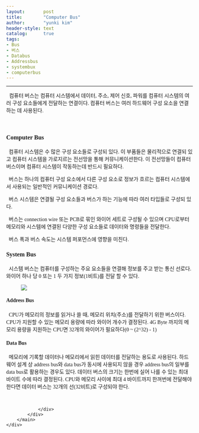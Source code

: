 ```yaml
---
layout:       post
title:        "Computer Bus"
author:       "yunki kim"
header-style: text
catalog:      true
tags: 
- Bus
- 버스
- Databus
- Addressbus
- systembux
- computerbus
---
```


<head></head>
<body id="tt-body-page" class="">
<div id="wrap" class="wrap-right">
    <div id="container">
        <main class="main ">
            <div class="area-main">
                <div class="area-view">
                    <div class="article-header"></div>
                    <hr>
                    <div class="article-view">
                        <div class="contents_style">
                            <p data-ke-size="size16">&nbsp;&nbsp;<span style="font-family: 'Noto Serif KR';">컴퓨터 버스는 컴퓨터 시스템에서 데이터, 주소, 제어 신호, 파워를 컴퓨터 시스템의 여러 구성 요소들에게 전달하는 연결이다. 컴퓨터 버스는 여러 하드웨어 구성 요소을 연결하는 데 사용된다.</span></p>
<p data-ke-size="size16">&nbsp;</p>
<h3 data-ke-size="size23"><b><span style="font-family: 'Noto Serif KR';">Computer Bus</span></b></h3>
<p data-ke-size="size16"><b><span style="font-family: 'Noto Serif KR';">&nbsp;&nbsp;</span></b><span style="font-family: 'Noto Serif KR';">컴퓨터 시스템은 수 많은 구성 요소들로 구성되 있다. 이 부품들은 물리적으로 연결되 있고 컴퓨터 시스템을 가로지르는 전선망을 통해 커뮤니케이션한다. 이 전선망들이 컴퓨터 버스이며 컴퓨터 시스템이 작동하는데 반드시 필요하다.&nbsp;</span></p>
<p data-ke-size="size16"><span style="font-family: 'Noto Serif KR';">&nbsp; 버스는 하나의 컴퓨터 구성 요소에서 다른 구성 요소로 정보가 흐르는 컴퓨터 시스템에서 사용되는 일반적인 커뮤니케이션 경로다.</span></p>
<p data-ke-size="size16"><span style="font-family: 'Noto Serif KR';">&nbsp; 버스 시스템은 연결될 구성 요소들과 버스가 하는 기능에 따라 여러 타입들로 구성되 있다.&nbsp;</span></p>
<p data-ke-size="size16"><span style="font-family: 'Noto Serif KR';">&nbsp; 버스는 connection wire 또는 PCB로 묶인 와이어 세트로 구성될 수 있으며 CPU로부터 메모리와 시스템에 연결된 다양한 구성 요소들로 데이터와 명령들을 전달한다.</span></p>
<p data-ke-size="size16"><span style="font-family: 'Noto Serif KR';">&nbsp; 버스 폭과 버스 속도는 시스템 퍼포먼스에 영향을 미친다.</span></p>
<h3 data-ke-size="size23"><b><span style="font-family: 'Noto Serif KR';">System Bus</span></b></h3>
<p data-ke-size="size16"><b><span style="font-family: 'Noto Serif KR';">&nbsp;&nbsp;</span></b><span style="font-family: 'Noto Serif KR';">시스템 버스는 컴퓨터를 구성하는 주요 요소들을 연결해 정보를 주고 받는 통신 선로다. 와이어 하나 당 0 또는 1 두 가지 정보(1비트)를 전달 할 수 있다.&nbsp;</span></p>
<p></p><figure class="imageblock alignCenter">
    <span data-lightbox="lightbox">
        <img src="/img/Q29tcHV0ZXIgQnVz/img.png">
    </span>
    <figcaption></figcaption>
</figure><p></p>
<h4 data-ke-size="size20"><span style="font-family: 'Noto Serif KR';"><b>Address Bus</b></span></h4>
<p data-ke-size="size16"><span style="font-family: 'Noto Serif KR';">&nbsp; CPU가 메모리의 정보를 읽거나 쓸 때, 메모리 위치(주소)를 전달하기 위한 버스이다. CPU가 지원할 수 있는 메모리 용량에 따라 와이어 개수가 결정된다. 4G Byte 까지의 메모리 용량을 지원하는 CPU면 32개의 와이어가 필요하다(0 ~ (2^32) - 1)</span></p>
<h4 data-ke-size="size20"><b><span style="font-family: 'Noto Serif KR';">Data Bus</span></b></h4>
<p data-ke-size="size16"><b><span style="font-family: 'Noto Serif KR';">&nbsp;&nbsp;</span></b><span style="font-family: 'Noto Serif KR';">메모리에 기록할 데이터나 메모리에서 읽힌 데이터를 전달하는 용도로 사용된다. 하드웨어 설계 상 address bus와 data bus가 동시에 사용되지 않을 경우 address bus의 일부를 data bus로 활용하는 경우도 있다. 데이터 버스의 크기는 한번에 실어 나를 수 있는 최대 바이트 수에 따라 결정된다. CPU와 메모리 사이에 최대 4 바이트까지 한꺼번에 전달해야 한다면 데이터 버스는 32개의 선(32비트)로 구성되야 한다.</span></p>
                        </div>
                        <br>
                        <div class="tags"></div>
                    </div>
                    
                </div>
            </div>
        </main>
    </div>
</div>


</body>